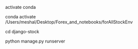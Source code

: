 activate conda 

conda activate /Users/meshal/Desktop/Forex_and_notebooks/forAllStockEnv

cd django-stock

python manage.py runserver